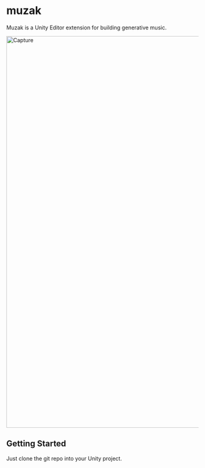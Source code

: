 # muzak

Muzak is a Unity Editor extension for building generative music.

<img width="1027" alt="Capture" src="https://user-images.githubusercontent.com/5094696/184394252-05392ede-77c9-4e1e-b5bb-5d20298c1bc4.PNG">

## Getting Started

Just clone the git repo into your Unity project.
